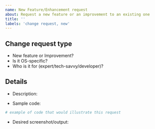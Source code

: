 ```yaml
---
name: New Feature/Enhancement request
about: Request a new feature or an improvement to an existing one
title: ''
labels: 'change request, new'
---
```

## Change request type
* New feature or Improvement?
* Is it OS-specific?
* Who is it for (expert/tech-savvy/developer)?


## Details
* Description:

* Sample code:
```python
# example of code that would illustrate this request
```

* Desired screenshot/output:
